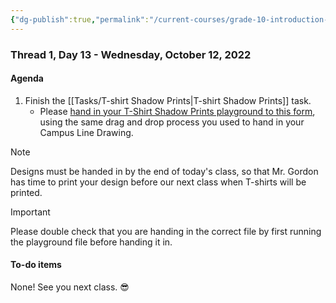 ```yaml
---
{"dg-publish":true,"permalink":"/current-courses/grade-10-introduction-to-computer-studies/section-2/thread-1/day-13/","dgHomeLink":false,"dgPassFrontmatter":false}
---
```


### Thread 1, Day 13 - Wednesday, October 12, 2022
#### Agenda
1. Finish the [[Tasks/T-shirt Shadow Prints|T-shirt Shadow Prints]] task.
	- Please [hand in your T-Shirt Shadow Prints playground to this form](https://docs.google.com/forms/d/e/1FAIpQLSfwa6DH8Ylbvn45avDXNTmyqi2c-4BYp4h0mvsYicFdmxBtiw/viewform), using the same drag and drop process you used to hand in your Campus Line Drawing.

> [!NOTE]
> Designs must be handed in by the end of today's class, so that Mr. Gordon has time to print your design before our next class when T-shirts will be printed.

> [!IMPORTANT]
> Please double check that you are handing in the correct file by first running the playground file before handing it in.	
	
#### To-do items
None! See you next class. 😎